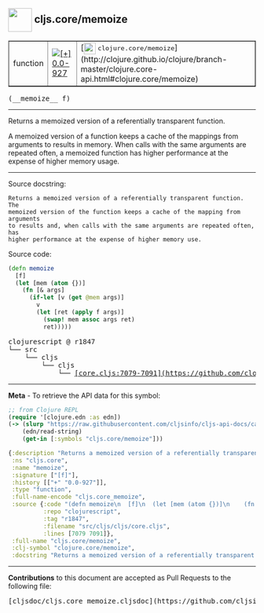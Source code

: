 ## <img width="48px" valign="middle" src="http://i.imgur.com/Hi20huC.png"> cljs.core/memoize

 <table border="1">
<tr>

<td>function</td>
<td><a href="https://github.com/cljsinfo/cljs-api-docs/tree/0.0-927"><img valign="middle" alt="[+] 0.0-927" src="https://img.shields.io/badge/+-0.0--927-lightgrey.svg"></a> </td>
<td>
[<img height="24px" valign="middle" src="http://i.imgur.com/1GjPKvB.png"> <samp>clojure.core/memoize</samp>](http://clojure.github.io/clojure/branch-master/clojure.core-api.html#clojure.core/memoize)
</td>
</tr>
</table>

 <samp>
(__memoize__ f)<br>
</samp>

---

Returns a memoized version of a referentially transparent function.

A memoized version of a function keeps a cache of the mappings from arguments to
results in memory. When calls with the same arguments are repeated often, a
memoized function has higher performance at the expense of higher memory usage.

---



Source docstring:

```
Returns a memoized version of a referentially transparent function. The
memoized version of the function keeps a cache of the mapping from arguments
to results and, when calls with the same arguments are repeated often, has
higher performance at the expense of higher memory use.
```

Source code:

```clj
(defn memoize
  [f]
  (let [mem (atom {})]
    (fn [& args]
      (if-let [v (get @mem args)]
        v
        (let [ret (apply f args)]
          (swap! mem assoc args ret)
          ret)))))
```

 <pre>
clojurescript @ r1847
└── src
    └── cljs
        └── cljs
            └── <ins>[core.cljs:7079-7091](https://github.com/clojure/clojurescript/blob/r1847/src/cljs/cljs/core.cljs#L7079-L7091)</ins>
</pre>


---

__Meta__ - To retrieve the API data for this symbol:

```clj
;; from Clojure REPL
(require '[clojure.edn :as edn])
(-> (slurp "https://raw.githubusercontent.com/cljsinfo/cljs-api-docs/catalog/cljs-api.edn")
    (edn/read-string)
    (get-in [:symbols "cljs.core/memoize"]))
```

```clj
{:description "Returns a memoized version of a referentially transparent function.\n\nA memoized version of a function keeps a cache of the mappings from arguments to\nresults in memory. When calls with the same arguments are repeated often, a\nmemoized function has higher performance at the expense of higher memory usage.",
 :ns "cljs.core",
 :name "memoize",
 :signature ["[f]"],
 :history [["+" "0.0-927"]],
 :type "function",
 :full-name-encode "cljs.core_memoize",
 :source {:code "(defn memoize\n  [f]\n  (let [mem (atom {})]\n    (fn [& args]\n      (if-let [v (get @mem args)]\n        v\n        (let [ret (apply f args)]\n          (swap! mem assoc args ret)\n          ret)))))",
          :repo "clojurescript",
          :tag "r1847",
          :filename "src/cljs/cljs/core.cljs",
          :lines [7079 7091]},
 :full-name "cljs.core/memoize",
 :clj-symbol "clojure.core/memoize",
 :docstring "Returns a memoized version of a referentially transparent function. The\nmemoized version of the function keeps a cache of the mapping from arguments\nto results and, when calls with the same arguments are repeated often, has\nhigher performance at the expense of higher memory use."}

```

---

__Contributions__ to this document are accepted as Pull Requests to the following file:

 <pre>
[cljsdoc/cljs.core_memoize.cljsdoc](https://github.com/cljsinfo/cljs-api-docs/blob/master/cljsdoc/cljs.core_memoize.cljsdoc)
</pre>

